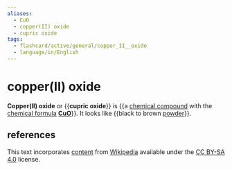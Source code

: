 ```yaml
---
aliases:
  - CuO
  - copper(II) oxide
  - cupric oxide
tags:
  - flashcard/active/general/copper_II__oxide
  - language/in/English
---
```


# copper(II) oxide

__Copper(II) oxide__ or {{__cupric oxide__}} is {{a [chemical compound](chemical%20compound.md) with the [chemical formula](chemical%20formula.md) __[Cu](copper.md)[O](oxygen.md)__}}. It looks like {{black to brown [powder](powder.md)}}. <!--SR:!2027-03-05,973,290!2027-05-20,1088,330!2025-01-28,161,190-->

## references

This text incorporates [content](https://en.wikipedia.org/wiki/copper(II)_oxide) from [Wikipedia](Wikipedia.md) available under the [CC BY-SA 4.0](https://creativecommons.org/licenses/by-sa/4.0/) license.
